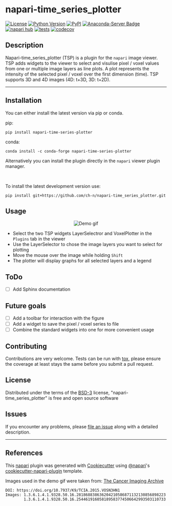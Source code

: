 # napari-time_series_plotter

[![License](https://img.shields.io/pypi/l/napari-time_series_plotter.svg?color=green)](https://github.com/ch-n/napari-time_series_plotter/raw/main/LICENSE)
[![Python Version](https://img.shields.io/pypi/pyversions/napari-time_series_plotter.svg?color=green)](https://python.org)
[![PyPI](https://img.shields.io/pypi/v/napari-time_series_plotter.svg?color=green)](https://pypi.org/project/napari-time_series_plotter)
[![Anaconda-Server Badge](https://anaconda.org/conda-forge/napari-time-series-plotter/badges/version.svg)](https://anaconda.org/conda-forge/napari-time-series-plotter)
[![napari hub](https://img.shields.io/endpoint?url=https://api.napari-hub.org/shields/napari-time-series-plotter)](https://napari-hub.org/plugins/napari-time-series-plotter)
[![tests](https://github.com/ch-n/napari-time_series_plotter/workflows/tests/badge.svg)](https://github.com/ch-n/napari-time_series_plotter/actions)
[![codecov](https://codecov.io/gh/ch-n/napari-time_series_plotter/branch/main/graph/badge.svg)](https://codecov.io/gh/ch-n/napari-time_series_plotter)


## Description
Napari-time_series_plotter (TSP) is a plugin for the `napari` image viewer. TSP adds widgets to the viewer to select and visulise pixel / voxel values from one or multiple image layers as line plots. A plot represents the intensity of the selected pixel / voxel over the first dimension (time). TSP supports 3D and 4D images (4D: t+3D, 3D: t+2D).

----------------------------------

## Installation
You can either install the latest version via pip or conda.

pip:

    pip install napari-time-series-plotter

conda:

    conda install -c conda-forge napari-time-series-plotter


Alternatively you can install the plugin directly in the `napari` viewer plugin manager.

<br>

To install the latest development version use:

    pip install git+https://github.com/ch-n/napari-time_series_plotter.git

## Usage
<p align="center">
  <img src="https://github.com/ch-n/napari-time_series_plotter/raw/main/napari-time_series_plotter_demo.gif" alt="Demo gif" />
</p>
    
- Select the two TSP widgets LayerSelectror and VoxelPlotter in the `Plugins` tab in the viewer
- Use the LayerSelector to chose the image layers you want to select for plotting
- Move the mouse over the image while holding `Shift`
- The plotter will display graphs for all selected layers and a legend

## ToDo
- [ ] Add Sphinx documentation

## Future goals
- [ ] Add a toolbar for interaction with the figure
- [ ] Add a widget to save the pixel / voxel series to file
- [ ] Combine the standard widgets into one for more convenient usage

## Contributing

Contributions are very welcome. Tests can be run with [tox], please ensure
the coverage at least stays the same before you submit a pull request.

## License

Distributed under the terms of the [BSD-3] license,
"napari-time_series_plotter" is free and open source software

## Issues

If you encounter any problems, please [file an issue] along with a detailed description.

--------------

## References
This [napari] plugin was generated with [Cookiecutter] using [@napari]'s [cookiecutter-napari-plugin] template.

Images used in the demo gif were taken from: [The Cancer Imaging Archive] <br>

    DOI: https://doi.org/10.7937/K9/TCIA.2015.VOSN3HN1
    Images: 1.3.6.1.4.1.9328.50.16.281868838636204210586871132130856898223
            1.3.6.1.4.1.9328.50.16.254461916058189583774506642993503110733

[The Cancer Imaging Archive]: https://www.cancerimagingarchive.net/
[napari]: https://github.com/napari/napari
[Cookiecutter]: https://github.com/audreyr/cookiecutter
[@napari]: https://github.com/napari
[MIT]: http://opensource.org/licenses/MIT
[BSD-3]: http://opensource.org/licenses/BSD-3-Clause
[GNU GPL v3.0]: http://www.gnu.org/licenses/gpl-3.0.txt
[GNU LGPL v3.0]: http://www.gnu.org/licenses/lgpl-3.0.txt
[Apache Software License 2.0]: http://www.apache.org/licenses/LICENSE-2.0
[Mozilla Public License 2.0]: https://www.mozilla.org/media/MPL/2.0/index.txt
[cookiecutter-napari-plugin]: https://github.com/napari/cookiecutter-napari-plugin

[file an issue]: https://github.com/ch-n/napari-time_series_plotter/issues

[napari]: https://github.com/napari/napari
[tox]: https://tox.readthedocs.io/en/latest/
[pip]: https://pypi.org/project/pip/
[PyPI]: https://pypi.org/
